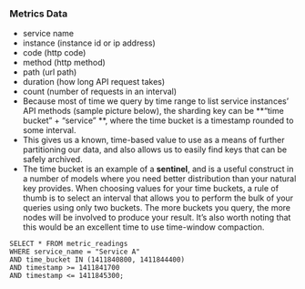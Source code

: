 ### Metrics Data
- service name
- instance (instance id or ip address)
- code (http code)
- method (http method)
- path (url path)
- duration (how long API request takes)
- count (number of requests in an interval)
- Because most of time we query by time range to list service instances’ API methods (sample picture below), the sharding key can be **“time bucket” + “service” **, where the time bucket is a timestamp rounded to some interval.
- This gives us a known, time-based value to use as a means of further partitioning our data, and also allows us to easily find keys that can be safely archived. 
- The time bucket is an example of a **sentinel**, and is a useful construct in a number of models where you need better distribution than your natural key provides. When choosing values for your time buckets, a rule of thumb is to select an interval that allows you to perform the bulk of your queries using only two buckets. The more buckets you query, the more nodes will be involved to produce your result. It’s also worth noting that this would be an excellent time to use time-window compaction.
```
SELECT * FROM metric_readings
WHERE service_name = "Service A"
AND time_bucket IN (1411840800, 1411844400)
AND timestamp >= 1411841700
AND timestamp <= 1411845300;
```
<!--stackedit_data:
eyJoaXN0b3J5IjpbLTY4NDIwOTA3NSwxNjIwNTI0ODIsLTQ4MT
M4MjY4M119
-->